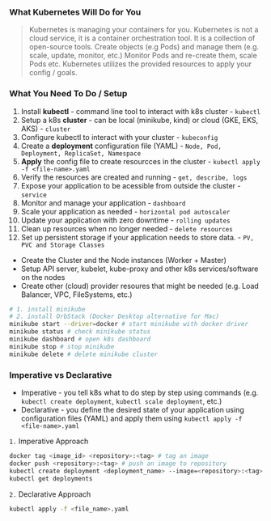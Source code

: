 ### What Kubernetes Will Do for You

> Kubernetes is managing your containers for you.
> Kubernetes is not a cloud service, it is a container orchestration tool.
> It is a collection of open-source tools.
> Create objects (e.g Pods) and manage them (e.g. scale, update, monitor, etc.)
> Monitor Pods and re-create them, scale Pods etc.
> Kubernetes utilizes the provided resources to apply your config / goals.

### What You Need To Do / Setup

1. Install **kubectl** - command line tool to interact with k8s cluster - `kubectl`
2. Setup a k8s **cluster** - can be local (minikube, kind) or cloud (GKE, EKS, AKS) - `cluster`
3. Configure kubectl to interact with your cluster - `kubeconfig`
4. Create a **deployment** configuration file (YAML) - `Node, Pod, Deployment, ReplicaSet, Namespace`
5. **Apply** the config file to create resourcces in the cluster - `kubectl apply -f <file-name>.yaml`
6. Verify the resources are created and running - `get, describe, logs`
7. Expose your application to be acessible from outside the cluster - `service`
8. Monitor and manage your application - `dashboard`
9. Scale your application as needed - `horizontal pod autoscaler`
10. Update your application with zero downtime - `rolling updates`
11. Clean up resources when no longer needed - `delete resources`
12. Set up persistent storage if your application needs to store data. - `PV, PVC and Storage Classes`

-   Create the Cluster and the Node instances (Worker + Master)
-   Setup API server, kubelet, kube-proxy and other k8s services/software on the nodes
-   Create other (cloud) provider resoures that might be needed (e.g. Load Balancer, VPC, FileSystems, etc.)

```bash
# 1. install minikube
# 2. install OrbStack (Docker Desktop alternative for Mac)
minikube start --driver=docker # start minikube with docker driver
minikube status # check minikube status
minikube dashboard # open k8s dashboard
minikube stop # stop minikube
minikube delete # delete minikube cluster
```

### Imperative vs Declarative

-   Imperative - you tell k8s what to do step by step using commands (e.g. `kubectl create deployment`, `kubectl scale deployment`, etc.)
-   Declarative - you define the desired state of your application using configuration files (YAML) and apply them using `kubectl apply -f <file-name>.yaml`

`1.` Imperative Approach

```bash
docker tag <image_id> <repository>:<tag> # tag an image
docker push <repository>:<tag> # push an image to repository
kubectl create deployment <deployment_name> --image=<repository>:<tag> # create a deployment
kubectl get deployments
```

`2.` Declarative Approach

```bash
kubectl apply -f <file_name>.yaml
```

